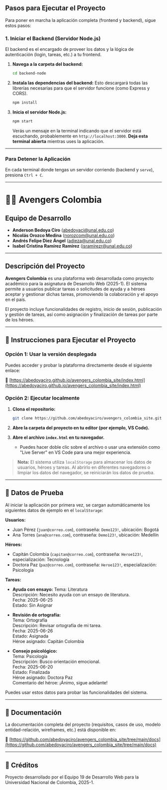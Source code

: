 ## **Pasos para Ejecutar el Proyecto**

Para poner en marcha la aplicación completa (frontend y backend), sigue estos pasos:

### **1. Iniciar el Backend (Servidor Node.js)**

El backend es el encargado de proveer los datos y la lógica de autenticación (login, tareas, etc.) a tu frontend.

1.  **Navega a la carpeta del backend:**
    ```bash
    cd backend-node
    ```

2.  **Instala las dependencias del backend:**
    Esto descargará todas las librerías necesarias para que el servidor funcione (como Express y CORS).
    ```bash
    npm install
    ```

3.  **Inicia el servidor Node.js:**
    ```bash
    npm start
    ```
    Verás un mensaje en la terminal indicando que el servidor está escuchando, probablemente en `http://localhost:3000`. **Deja esta terminal abierta** mientras uses la aplicación.

<!-- ### **2. Servir el Frontend (Páginas HTML)**

Tu frontend consta de archivos HTML estáticos que necesitan ser servidos a través de un servidor web para funcionar correctamente (especialmente para evitar problemas de CORS y manejo de rutas).

**Opción A: Usar un servidor estático simple (Recomendado para pruebas rápidas)**

Esta opción es la más sencilla y no requiere modificar tu backend.

1.  **Instala `serve` globalmente** (si no lo tienes ya). Esto solo necesita hacerse una vez en tu máquina:
    ```bash
    npm install -g serve
    ```

2.  **Abre una nueva terminal** (sin cerrar la del backend).

3.  **Navega a la carpeta principal de tu proyecto** (la que contiene `app-legacy`, `backend-node`, etc.):
    ```bash
    cd <ruta-a-tu-proyecto-raiz>
    ```
    (Si estás en `backend-node`, simplemente `cd ..`)

4.  **Inicia el servidor para tu frontend:**
    ```bash
    serve app-legacy -l 5000
    ```
    Verás un mensaje indicando que el frontend está sirviéndose, probablemente en `http://localhost:5000`.

5.  **Abre tu navegador** y visita una de las páginas principales de tu frontend, por ejemplo:
    * `http://localhost:5000/login.html`
    * `http://localhost:5000/mis-tareas.html` (una vez logeado, si tu login simula redirección)

**Opción B: Servir el frontend desde el mismo backend (Si ya lo configuraste así)**

Si has movido tu carpeta `app-legacy` dentro de `backend-node/public` y configuraste Express para servir archivos estáticos (como se explicó en la respuesta anterior), entonces no necesitas el paso `serve`. Simplemente el backend ya estaría sirviendo todo.

1.  Asegúrate de que `app-legacy` esté en `backend-node/public`.
2.  Inicia el backend siguiendo los pasos de la sección "1. Iniciar el Backend".
3.  Abre tu navegador y visita la URL donde tu backend sirve los archivos estáticos (ej., `http://localhost:3000/login.html`).

---

## **¡Listo para Probar!**

Una vez que ambos servidores (backend y frontend) estén corriendo, tu aplicación estará funcional. Podrás interactuar con tu frontend y las solicitudes HTTP se enviarán al backend de Node.js. -->

---

### **Para Detener la Aplicación**

En cada terminal donde tengas un servidor corriendo (backend y `serve`), presiona `Ctrl + C`.

---

# 🦸‍♂️ Avengers Colombia

## Equipo de Desarrollo

- **Anderson Bedoya Ciro** (<abedoyaci@unal.edu.co>)
- **Nicolás Orozco Medina** (<norozcom@unal.edu.co>)
- **Andrés Felipe Diez Ángel** (<adieza@unal.edu.co>)
- **Isabel Cristina Ramírez Ramírez** (<isramirezr@unal.edu.co>)

---

## Descripción del Proyecto

**Avengers Colombia** es una plataforma web desarrollada como proyecto académico para la asignatura de Desarrollo Web (2025-1). El sistema permite a usuarios publicar tareas o solicitudes de ayuda y a héroes aceptar y gestionar dichas tareas, promoviendo la colaboración y el apoyo en el país.

El proyecto incluye funcionalidades de registro, inicio de sesión, publicación y gestión de tareas, así como asignación y finalización de tareas por parte de los héroes.

---

## 🚀 Instrucciones para Ejecutar el Proyecto

### Opción 1: Usar la versión desplegada

Puedes acceder y probar la plataforma directamente desde el siguiente enlace:

🔗 [https://abedoyaciro.github.io/avengers_colombia_site/index.html](https://abedoyaciro.github.io/avengers_colombia_site/index.html)

### Opción 2: Ejecutar localmente

1. **Clona el repositorio:**

   ```bash
   git clone https://github.com/abedoyaciro/avengers_colombia_site.git
   ```

2. **Abre la carpeta del proyecto en tu editor (por ejemplo, VS Code).**
3. **Abre el archivo `index.html` en tu navegador.**
   - Puedes hacer doble clic sobre el archivo o usar una extensión como "Live Server" en VS Code para una mejor experiencia.

> **Nota:** El sistema utiliza `localStorage` para almacenar los datos de usuarios, héroes y tareas. Al abrirlo en diferentes navegadores o limpiar los datos del navegador, se reiniciarán los datos de prueba.

---

## 🧪 Datos de Prueba

Al iniciar la aplicación por primera vez, se cargan automáticamente los siguientes datos de ejemplo en el `localStorage`:

**Usuarios:**

- Juan Pérez (`juan@correo.com`), contraseña: `Demo123!`, ubicación: Bogotá
- Ana Torres (`ana@correo.com`), contraseña: `Demo123!`, ubicación: Medellín

**Héroes:**

- Capitán Colombia (`capitan@correo.com`), contraseña: `Heroe123!`, especialización: Tecnología
- Doctora Paz (`paz@correo.com`), contraseña: `Heroe123!`, especialización: Psicología

**Tareas:**

- **Ayuda con ensayo:**
  Tema: Literatura  
  Descripción: Necesito ayuda con un ensayo de literatura.  
  Fecha: 2025-06-25  
  Estado: Sin Asignar

- **Revisión de ortografía:**  
  Tema: Ortografía  
  Descripción: Revisar ortografía de mi tarea.  
  Fecha: 2025-06-26  
  Estado: Asignada  
  Héroe asignado: Capitán Colombia

- **Consejo psicológico:**  
  Tema: Psicología  
  Descripción: Busco orientación emocional.  
  Fecha: 2025-06-20  
  Estado: Finalizada  
  Héroe asignado: Doctora Paz  
  Comentario del héroe: ¡Ánimo, sigue adelante!

Puedes usar estos datos para probar las funcionalidades del sistema.

---

## 📄 Documentación

La documentación completa del proyecto (requisitos, casos de uso, modelo entidad-relación, wireframes, etc.) está disponible en:

🔗 [https://github.com/abedoyaciro/avengers_colombia_site/tree/main/docs](https://github.com/abedoyaciro/avengers_colombia_site/tree/main/docs)

---

## 📝 Créditos

Proyecto desarrollado por el Equipo 19 de Desarrollo Web para la Universidad Nacional de Colombia, 2025-1.
